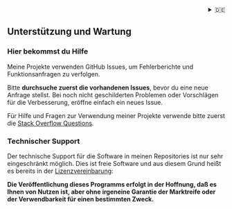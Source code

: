 <div align="right">
<details>
<summary>🇩🇪</summary>
    🇩🇪 deutsch<br/>
    <a href="Support.en.md">🇬🇧 english</a>
</details>
</div>

## Unterstützung und Wartung


### Hier bekommst du Hilfe

Meine Projekte verwenden GitHub Issues, um Fehlerberichte und Funktionsanfragen zu verfolgen. 

Bitte **durchsuche zuerst die vorhandenen Issues**, bevor du eine neue Anfrage stellst. Bei noch nicht geschilderten Problemen oder Vorschlägen für die Verbesserung, eröffne einfach ein neues Issue.

Für Hilfe und Fragen zur Verwendung meiner Projekte verwende bitte zuerst die [Stack Overflow Questions](https://stackoverflow.com/questions/).

### Technischer Support

Der technische Support für die Software in meinen Repositories ist nur sehr eingeschränkt möglich. Dies ist freie Software und aus diesem Grund heißt es bereits in der [Lizenzvereinbarung](../COPYRIGHT.md):

**Die Veröffentlichung dieses Programms erfolgt in der Hoffnung, daß es Ihnen von Nutzen ist, aber ohne irgeneine Garantie der Marktreife oder der Verwendbarkeit für einen bestimmten Zweck.**
